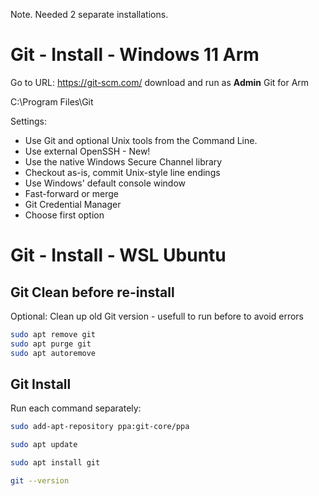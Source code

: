 Note. Needed 2 separate installations.
# Git - Install - Windows 11 Arm

Go to URL: https://git-scm.com/ download and run as **Admin** Git for Arm

C:\Program Files\Git

Settings:
- Use Git and optional Unix tools from the Command Line.
- Use external OpenSSH - New!
- Use the native Windows Secure Channel library
- Checkout as-is, commit Unix-style line endings
- Use Windows' default console window
- Fast-forward or merge
- Git Credential Manager
- Choose first option

# Git - Install - WSL Ubuntu 
## Git Clean before re-install
Optional: Clean up old Git version - usefull to run before to avoid errors
```bash
sudo apt remove git
sudo apt purge git
sudo apt autoremove
```
## Git Install
Run each command separately:
```bash
sudo add-apt-repository ppa:git-core/ppa

sudo apt update

sudo apt install git

git --version
```
